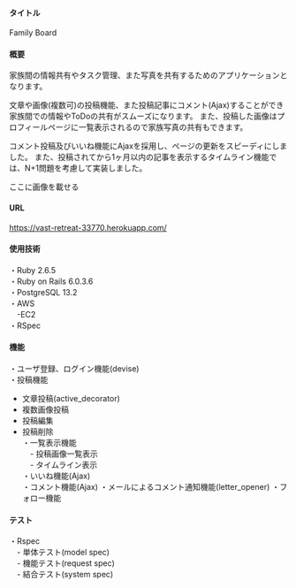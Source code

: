 #### タイトル
Family Board  

#### 概要
家族間の情報共有やタスク管理、また写真を共有するためのアプリケーションとなります。

文章や画像(複数可)の投稿機能、また投稿記事にコメント(Ajax)することができ家族間での情報やToDoの共有がスムーズになります。
また、投稿した画像はプロフィールページに一覧表示されるので家族写真の共有もできます。

コメント投稿及びいいね機能にAjaxを採用し、ページの更新をスピーディにしました。
また、投稿されてから1ヶ月以内の記事を表示するタイムライン機能では、N+1問題を考慮して実装しました。

ここに画像を載せる

#### URL
https://vast-retreat-33770.herokuapp.com/

#### 使用技術
・Ruby 2.6.5  
・Ruby on Rails 6.0.3.6  
・PostgreSQL 13.2  
・AWS  
　-EC2  
・RSpec  

#### 機能
・ユーザ登録、ログイン機能(devise)  
・投稿機能  
  - 文章投稿(active_decorator)  
  - 複数画像投稿  
  - 投稿編集  
  - 投稿削除  
・一覧表示機能  
　- 投稿画像一覧表示  
　- タイムライン表示  
・いいね機能(Ajax)  
・コメント機能(Ajax)
・メールによるコメント通知機能(letter_opener)
・フォロー機能  

#### テスト
・Rspec  
　- 単体テスト(model spec)  
　- 機能テスト(request spec)  
　- 結合テスト(system spec)  
